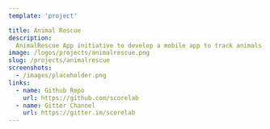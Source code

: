 ```yaml
---
template: 'project'

title: Animal Rescue
description:
  AnimalRescue App initiative to develop a mobile app to track animals that are in need of help. AnimalRescue app connect animal lovers, vets, and other NGOs in real time. They can track the animals that actually need the help.
image: /logos/projects/animalrescue.png
slug: /projects/animalrescue
screenshots: 
  - /images/placeholder.png
links: 
  - name: Github Repo
    url: https://github.com/scorelab
  - name: Gitter Channel
    url: https://gitter.im/scorelab
---
```

